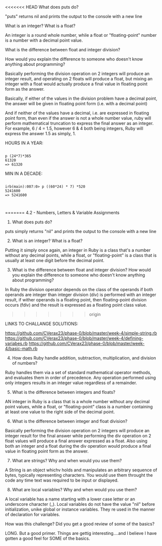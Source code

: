 <<<<<<< HEAD
What does puts do?

"puts" returns nil and prints the output to the console with a new line

What is an integer? What is a float?

An integer is a round whole number, while a float or "floating-point" number is a number with a decimal point value.

What is the difference between float and integer division? 

How would you explain the difference to someone who doesn't know anything about programming?

Basically performing the division operation on 2 integers will produce an integer result, and operating on 2 floats will produce a float, but mixing an integer with a float would actually produce a final value in floating point form as the answer.

Basically, if either of the values in the division problem have a decimal point, the answer will be given in floating point form (i.e. with a decimal point)

And if neither of the values have a decimal, i.e. are expressed in floating point form, than even if the answer is not a whole number value, ruby will perform mathematical truncation to express the final answer as an integer. For example, 6 / 4 = 1.5, however 6 & 4 both being integers, Ruby will express the answer 1.5 as simply, 1.

HOURS IN A YEAR:

```

p (24*7)*365
61320
=> 61320

```

MIN IN A DECADE:

```

irb(main):007:0> p ((60*24) * 7) *520
5241600
=> 5241600



```
=======
4.2 - Numbers, Letters & Variable Assignments

1. What does puts do?

puts simply returns "nil" and prints the output to the console with a new line


2. What is an integer? What is a float?

Putting it simply once again, an integer in Ruby is a class that's a number without any decimal points, while a float, or "floating-point" is a class that is usually at least one digit before the decimal point.

3. What is the difference between float and integer division? How would you explain the difference to someone who doesn't know anything about programming?

In Ruby the division operator depends on the class of the operands if both operands are integer than integer division (div) is performed with an integer result, if wither operands is a floating point, then floating-point division occurs (fdiv) and the result is expressed as a floating point class value.

>>>>>>> origin





LINKS TO CHALLANGE SOLUTIONS:

https://github.com/CVerax23/phase-0/blob/master/week-4/simple-string.rb
https://github.com/CVerax23/phase-0/blob/master/week-4/defining-variabes.rb
https://github.com/CVerax23/phase-0/blob/master/week-4/basic-math.rb







4. How does Ruby handle addition, subtraction, multiplication, and division of numbers?

Ruby handles them via a set of standard mathematical operator methods, and evaluates them in order of precedence. Any operation performed using only integers results in an integer value regardless of a remainder.


5. What is the difference between integers and floats?

AN integer in Ruby is a class that is a whole number without any decimal point values, while a float, or "floating-point" class is a number containing at least one value to the right side of the decimal point.


6. What is the difference between integer and float division?

Basically performing the division operation on 2 integers will produce an integer result for the final answer while performing the div operation on 2 float values will produce a final answer expressed as a float. Also using both an integer and a float during the div operation would produce a final value in floating point form as the answer.

7. What are strings? Why and when would you use them?

A String is an object whichv holds and manipulates an arbitrary sequence of bytes, typically representing characters. You would use them throught the code any time text was required to be input or displayed.

8. What are local variables? Why and when would you use them?

A local variable has a name starting with a lower case letter or an underscore character (_). Local variables do not have the value "nil" before initialization, unike global or instance variables. They re used in the manner of declaration for variables.

How was this challenge? Did you get a good review of some of the basics?

LONG. But a good primer. Things are gettig interesting....and I believe I have gotten a good feel for SOME of the basics. 

